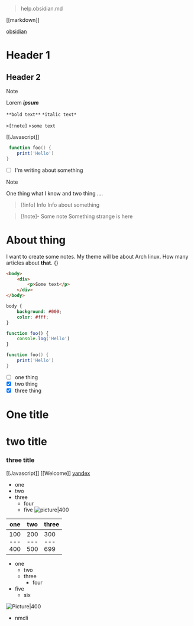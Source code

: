 > help.obsidian.md

[[markdown]]

[obsidian](help.obsidian.md)

# Header 1
## Header 2

>[!note]
>Lorem ***ipsum***

`**bold text**`
`*italic text*`

`>[!note]`
`>some text`

[[Javascript]]

```lua
​￼function foo() {
	print('Hello')
}
```

- [ ] I'm writing about something

>[!note]
>One thing what I know
>and two thing ....

>[!info] Info
>Info about something

>[!note]- Some note
>Something strange is here

# About thing
I want to create some notes. My theme will be about Arch linux.
How many articles about **that**.
{}

```html
<body>
	<div>
		<p>Some text</p>
	</div>	
</body>
```

```css
body {
	background: #000;
	color: #fff;
}
```

```javascript
function foo() {
	console.log('Hello')
}
```

```lua
function foo() {
	print('Hello')
}
```

- [ ] one thing
- [x] two thing
- [x] three thing

# One title

# two title

### three title
[[Javascript]]
[[Welcome]]
[yandex](https://ya.ru)

- one
- two
- three
	- four
	- five
![picture|400](https://static.vecteezy.com/system/resources/thumbnails/009/273/280/small/concept-of-loneliness-and-disappointment-in-love-sad-man-sitting-element-of-the-picture-is-decorated-by-nasa-free-photo.jpg)

| one               | two               | three                 |
| ----------------- | ----------------- | --------------------- |
| 100<br>---<br>400 | 200<br>---<br>500 | 300<br>---<br>699<br> |
 
- one
	- two
	- three
		- four
- five
	- six	
	

![Picture|400](lamp.jpg)

- nmcli
